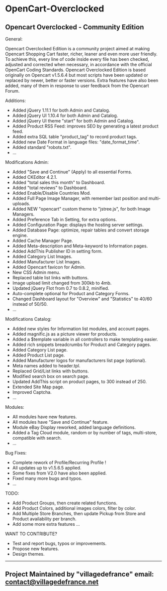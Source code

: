 OpenCart-Overclocked
====================

Opencart Overclocked - Community Edition
-----------------------------------------

General:

Opencart Overclocked Edition is a community project aimed at making Opencart Shopping Cart faster, richer, leaner and even more user friendly. 
To achieve this, every line of code inside every file has been checked, adjusted and corrected when necessary, in accordance with the official OpenCart Coding Standards. 
Opencart Overclocked Edition is based originally on Opencart v1.5.6.4 but most scripts have been updated or replaced by newer, better or faster versions. 
Extra features have also been added, many of them in response to user feedback from the Opencart Forum.

Additions:
- Added jQuery 1.11.1 for both Admin and Catalog.
- Added jQuery UI 1.10.4 for both Admin and Catalog.
- Added jQuery UI theme "start" for both Admin and Catalog.
- Added Product RSS Feed: improves SEO by generating a latest product feed.
- Added extra SQL table "product_tag" to record product tags.
- Added new Date Format in language files: "date_format_time".
- Added standard "robots.txt".
- ...

Modifications Admin:
- Added "Save and Continue" (Apply) to all essential Forms.
- Added CKEditor 4.2.1.
- Added "total sales this month" to Dashboard.
- Added "total reviews" to Dashboard.
- Added Enable/Disable Countries Mod.
- Added Full Page Image Manager, with remember last position and multi-uploads.
- Added NEW "opencart" custom theme to "jstree.js", for both Image Managers.
- Added Preference Tab in Setting, for extra options.
- Added Configuration Page: displays the hosting server settings.
- Added Database Page: optimize, repair tables and convert storage engine.
- Added Cache Manager Page.
- Added Meta-description and Meta-keyword to Information pages.
- Added AddThis Publisher ID in setting form.
- Added Category List Images.
- Added Manufacturer List Images.
- Added Opencart favicon for Admin.
- New CSS Admin menu.
- Replaced table list links with buttons.
- Image upload limit changed from 300kb to 4mb.
- Updated jQuery Flot from 0.7 to 0.8.2, minified.
- Auto-complete optional for Product and Category Forms.
- Changed Dashboard layout for "Overview" and "Statistics" to 40/60 instead of 50/50.
- ...

Modifications Catalog:
- Added new styles for Information list modules, and account pages.
- Added magnific.js as a picture viewer for products.
- Added a $template variable in all controllers to make templating easier.
- Added rich snippets breadcrumbs for Product and Category pages.
- Added Category List page.
- Added Product List page.
- Added Manufacturer logos for manufacturers list page (optional).
- Meta names added to header.tpl.
- Replaced Grid/List links with buttons.
- Modified search box on search page.
- Updated AddThis script on product pages, to 300 instead of 250.
- Extended Site Map page.
- Improved Captcha.
- ...

Modules:
- All modules have new features.
- All modules have "Save and Continue" feature.
- Module eBay Display reworked, added language definitions.
- Added a Tag Cloud module, random or by number of tags, multi-store, compatible with search.
- ...

Bug Fixes:
- Complete rework of Profile/Recurring Profile !
- All updates up to v1.5.6.5 applied.
- Some fixes from V2.0 have also been applied.
- Fixed many more bugs and typos.
- ...

TODO:
- Add Product Groups, then create related functions.
- Add Product Colors, additional images colors, filter by color.
- Add Multiple Store Branches, then update Pickup from Store and Product availability per branch.
- Add some more extra features ...

WANT TO CONTRIBUTE?
- Test and report bugs, typos or improvements.
- Propose new features.
- Design themes.


-------------------------------------------
Project Maintained by "villagedefrance"
email: contact@villagedefrance.net
-------------------------------------------
